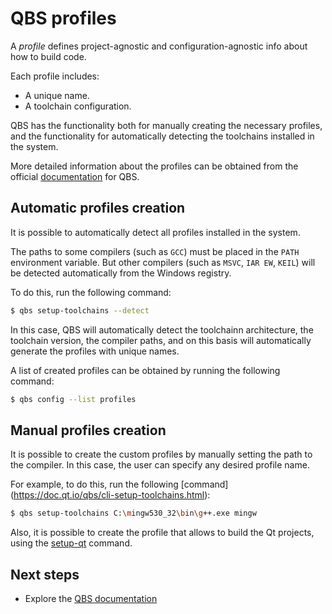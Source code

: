 # QBS profiles

A _profile_ defines project-agnostic and configuration-agnostic info
about how to build code.

Each profile includes:

- A unique name.
- A toolchain configuration.

QBS has the functionality both for manually creating the necessary
profiles, and the functionality for automatically detecting the
toolchains installed in the system.

More detailed information about the profiles can be obtained from
the official [documentation](https://doc.qt.io/qbs/configuring.html)
for QBS.


## Automatic profiles creation

It is possible to automatically detect all profiles installed
in the system.

The paths to some compilers (such as `GCC`) must be placed in the `PATH`
environment variable. But other compilers (such as `MSVC`, `IAR EW`,
`KEIL`) will be detected automatically from the Windows registry.

To do this, run the following command:

```bash
$ qbs setup-toolchains --detect
```

In this case, QBS will automatically detect the toolchainn architecture,
the toolchain version, the compiler paths, and on this basis will
automatically generate the profiles with unique names.

A list of created profiles can be obtained by running the following
command:

```bash
$ qbs config --list profiles
```

## Manual profiles creation

It is possible to create the custom profiles by manually setting
the path to the compiler. In this case, the user can specify
any desired profile name.

For example, to do this, run the following [command]
(https://doc.qt.io/qbs/cli-setup-toolchains.html):

```bash
$ qbs setup-toolchains C:\mingw530_32\bin\g++.exe mingw
```

Also, it is possible to create the profile that allows to build the Qt
projects, using the [setup-qt](https://doc.qt.io/qbs/cli-setup-qt.html)
command.

## Next steps

- Explore the [QBS documentation](README.md)
